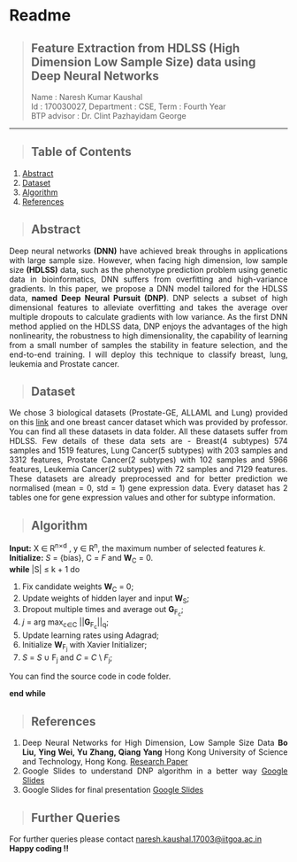 # **Readme**
>## **Feature Extraction from HDLSS (High Dimension Low Sample Size) data using Deep Neural Networks**
> Name : Naresh Kumar Kaushal  
> Id : 170030027, Department : CSE, Term : Fourth Year  
> BTP advisor : Dr. Clint Pazhayidam George
***

>## Table of Contents
1. [Abstract](#abstract)
2. [Dataset](#dataset)
3. [Algorithm](#algorithm)
4. [References](#references)

>## Abstract 
<div style="text-align: justify">

Deep neural networks **(DNN)** have achieved break throughs in applications with large sample size. However, when facing high dimension, low sample size **(HDLSS)** data, such as the phenotype prediction problem using genetic data in bioinformatics, DNN suffers from overfitting and high-variance gradients. In this paper, we propose a DNN model tailored for the HDLSS data, **named Deep Neural Pursuit (DNP)**. DNP selects a subset of high dimensional features to alleviate overfitting and takes the average over multiple dropouts to calculate gradients with low variance. As the first DNN method applied on the HDLSS data, DNP enjoys the advantages of the high nonlinearity, the robustness to high dimensionality, the capability of learning from a small number of samples the stability in feature selection, and the end-to-end training. I will deploy this technique to classify breast, lung, leukemia and Prostate cancer.

</div>

>## Dataset
<div style="text-align: justify">

We chose 3 biological datasets (Prostate-GE, ALLAML and Lung) provided on this [link](https://jundongl.github.io/scikit-feature/datasets.html) and one breast cancer dataset which was provided by professor. You can find all these datasets in data folder. All these datasets suffer from HDLSS. Few details of these data sets are - Breast(4 subtypes) 574 samples and 1519 features, Lung Cancer(5 subtypes) with 203 samples and 3312 features, Prostate Cancer(2 subtypes) with 102 samples and 5966 features, Leukemia Cancer(2 subtypes) with 72 samples and 7129 features. These datasets are already preprocessed and for better prediction we normalised (mean = 0, std = 1) gene expression data. Every dataset has 2 tables one for gene expression values and other for subtype information.
</div>


>## Algorithm
<div style="text-align: justify">

**Input:** X ∈ R<sup>n×d</sup> , y ∈ R<sup>n</sup>, the maximum number of selected features *k*.  
**Initialize:** *S* = {bias}, C = *F* and **W**<sub>C</sub> = 0.  
**while** |S| ≤ k + 1 do  

1. Fix candidate weights **W**<sub>C</sub> = 0;  
2. Update weights of hidden layer and input **W**<sub>S</sub>;   
3. Dropout multiple times and average out **G**<sub>F<sub>c</sub></sub>;   
4. *j* = arg max<sub>c∈C</sub> ||**G**<sub>F<sub>c</sub></sub>||<sub>q</sub>;  
5. Update learning rates using Adagrad;  
6. Initialize **W**<sub>F<sub>j</sub></sub> with Xavier Initializer;  
7. *S* = *S* ∪ F<sub>j</sub> and *C* = *C* \ *F*<sub>j</sub>;   
  
You can find the source code in code folder.

**end while**  

</div>

>## References
<div style="text-align: justify">

1. Deep Neural Networks for High Dimension, Low Sample Size Data **Bo Liu, Ying Wei, Yu Zhang, Qiang Yang**  Hong Kong University of Science and Technology, Hong Kong. [Research Paper](https://www.ijcai.org/proceedings/2017/0318.pdf)
2. Google Slides to understand DNP algorithm in a better way [Google Slides](https://docs.google.com/presentation/d/1TM9R9-ctBZwkCwkmvR_qXwbsOIOoTVuO7WbD0fMLGBU/edit?usp=sharing)
3. Google Slides for final presentation [Google Slides](https://docs.google.com/presentation/d/1Sg9wsu9srHGv6439LHxZjKM4oylqa92W6llFNRs-0Mw/edit?usp=sharing)

</div>

>## Further Queries

For further queries please contact <naresh.kaushal.17003@iitgoa.ac.in>  
**Happy coding !!**



